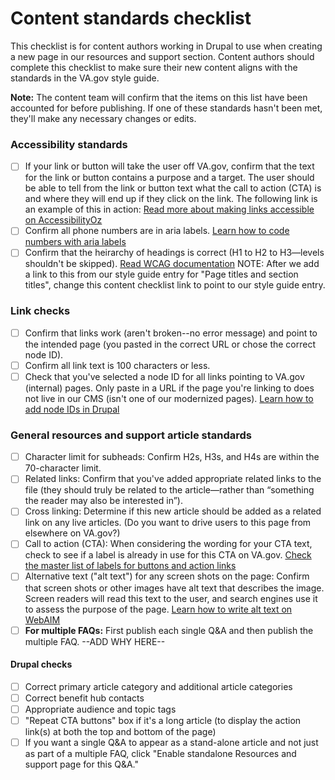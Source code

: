 # Content standards checklist

This checklist is for content authors working in Drupal to use when creating a new page in our resources and support section. Content authors should complete this checklist to make sure their new content aligns with the standards in the VA.gov style guide. 

**Note:** The content team will confirm that the items on this list have been accounted for before publishing. If one of these standards hasn't been met, they'll make any necessary changes or edits.

### Accessibility standards

- [ ] If your link or button will take the user off VA.gov, confirm that the text for the link or button contains a purpose and a target. The user should be able to tell from the link or button text what the call to action (CTA) is and where they will end up if they click on the link. The following link is an example of this in action: [Read more about making links accessible on AccessibilityOz](https://www.accessibilityoz.com/2014/02/links-and-accessibility/) 
- [ ] Confirm all phone numbers are in aria labels. [Learn how to code numbers with aria labels](https://design.va.gov/content-style-guide/dates-and-numbers#phone-numbers)
- [ ] Confirm that the heirarchy of headings is correct (H1 to H2 to H3—levels shouldn't be skipped). [Read WCAG documentation](https://www.w3.org/WAI/tutorials/page-structure/headings/) NOTE: After we add a link to this from our style guide entry for "Page titles and section titles", change this content checklist link to point to our style guide entry.

### Link checks

- [ ] Confirm that links work (aren't broken--no error message) and point to the intended page (you pasted in the correct URL or chose the correct node ID).
- [ ] Confirm all link text is 100 characters or less.
- [ ] Check that you've selected a node ID for all links pointing to VA.gov (internal) pages. Only paste in a URL if the page you're linking to does not live in our CMS (isn't one of our modernized pages). [Learn how to add node IDs in Drupal](https://github.com/department-of-veterans-affairs/va.gov-team/blob/master/teams/vsa/teams/sitewide-content/how-to-do-different-tasks/linking-with-node-ids.md) 

### General resources and support article standards

- [ ] Character limit for subheads: Confirm H2s, H3s, and H4s are within the 70-character limit.
- [ ] Related links: Confirm that you've added appropriate related links to the file (they should truly be related to the article—rather than “something the reader may also be interested in”).
- [ ] Cross linking: Determine if this new article should be added as a related link on any live articles. (Do you want to drive users to this page from elsewhere on VA.gov?)
- [ ] Call to action (CTA): When considering the wording for your CTA text, check to see if a label is already in use for this CTA on VA.gov. [Check the master list of labels for buttons and action links](https://github.com/department-of-veterans-affairs/va.gov-team/blob/master/teams/vsa/teams/sitewide-content/resources-and-support/rs-cta-button-audit.md)
- [ ] Alternative text ("alt text") for any screen shots on the page: Confirm that screen shots or other images have alt text that describes the image. Screen readers will read this text to the user, and search engines use it to assess the purpose of the page. [Learn how to write alt text on WebAIM](https://webaim.org/techniques/alttext/)
- [ ] **For multiple FAQs:** First publish each single Q&A and then publish the multiple FAQ. --ADD WHY HERE--

#### Drupal checks
- [ ] Correct primary article category and additional article categories
- [ ] Correct benefit hub contacts
- [ ] Appropriate audience and topic tags
- [ ] "Repeat CTA buttons" box if it's a long article (to display the action link(s) at both the top and bottom of the page)
- [ ] If you want a single Q&A to appear as a stand-alone article and not just as part of a multiple FAQ, click "Enable standalone Resources and support page for this Q&A."
